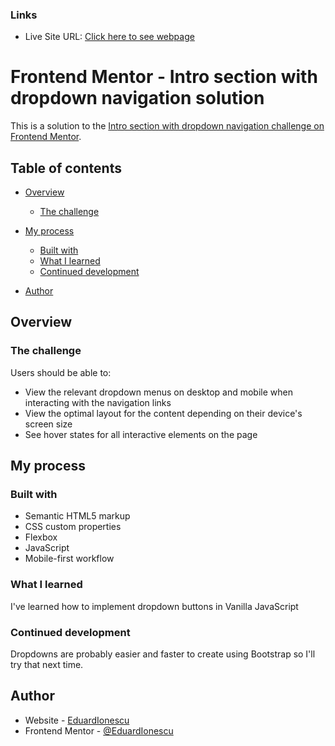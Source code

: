 ### Links

-   Live Site URL: [Click here to see webpage](https://eduardionescu.github.io/intro-section-with-dropdown-navigation-main/)

# Frontend Mentor - Intro section with dropdown navigation solution

This is a solution to the [Intro section with dropdown navigation challenge on Frontend Mentor](https://www.frontendmentor.io/challenges/intro-section-with-dropdown-navigation-ryaPetHE5).

## Table of contents

-   [Overview](#overview)

    -   [The challenge](#the-challenge)

-   [My process](#my-process)

    -   [Built with](#built-with)
    -   [What I learned](#what-i-learned)
    -   [Continued development](#continued-development)

-   [Author](#author)

## Overview

### The challenge

Users should be able to:

-   View the relevant dropdown menus on desktop and mobile when interacting with the navigation links
-   View the optimal layout for the content depending on their device's screen size
-   See hover states for all interactive elements on the page

## My process

### Built with

-   Semantic HTML5 markup
-   CSS custom properties
-   Flexbox
-   JavaScript
-   Mobile-first workflow

### What I learned

I've learned how to implement dropdown buttons in Vanilla JavaScript

### Continued development

Dropdowns are probably easier and faster to create using Bootstrap so I'll try that next time.

## Author

-   Website - [EduardIonescu](https://ionescueduard.netlify.app)
-   Frontend Mentor - [@EduardIonescu](https://www.frontendmentor.io/profile/EduardIonescu)
